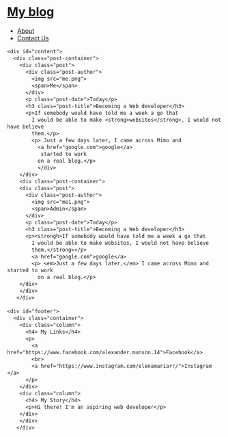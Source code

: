 <!DOCTYPE html>
<html lang="en" dir="ltr">
  <head>
    <meta charset="utf-8">
    <title> Munson Ramos Legacy </title>
    <link rel="stylesheet" type="text/css" href="style.css">
  </head>
  <body>
    <div id="header">
<div class="container">
  <a id="header-title" href="index.html"> <h1>My blog </h1></a>
  <ul id="header-nav">
    <li> <a href="about.html">About </a></li>
      <li> <a href="mailto:web.developer.munson@gmail.com">Contact Us</a></li>
    </ul>
  </div>
    </div>

    <div id="content">
      <div class="post-container">
        <div class="post">
          <div class="post-author">
            <img src="me.png">
            <span>Me</span>
          </div>
          <p class="post-date">Today</p>
          <h3 class="post-title">Becoming a Web developer</h3>
          <p>If somebody would have told me a week a go that
            I would be able to make <strong>websites</strong>, I would not have believe
            them.</p>
            <p> Just a few days later, I came across Mimo and
              <a href="google.com">google</a>
               started to work
              on a real blog.</p>
              </div>
        </div>
        <div class="post-container">
        <div class="post">
          <div class="post-author">
            <img src="me1.png">
            <span>Admin</span>
          </div>
          <p class="post-date">Today</p>
          <h3 class="post-title">Becoming a Web developer</h3>
          <p><strongh>If somebody would have told me a week a go that
            I would be able to make websites, I would not have believe
            them.</strong></p>
            <a href="google.com">google</a>
            <p> <em>Just a few days later,</em> I came across Mimo and started to work
              on a real blog.</p>
        </div>
        </div>
       </div>

    <div id="footer">
      <div class="container">
        <div class="column">
          <h4> My Links</h4>
          <p>
            <a href="https://www.facebook.com/alexander.munson.14">Facebook</a>
            <br>
            <a href="https://www.instagram.com/elenamariarr/">Instagram </a>
          </p>
        </div>
        <div class="column">
          <h4> My Story</h4>
          <p>Hi there! I'm an aspiring web developer</p>
        </div>
        </div>
       </div>

  </body>
</html>
